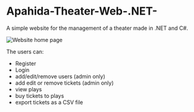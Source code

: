 # Apahida-Theater-Web-.NET-
A simple website for the management of a theater made in .NET and C#.

![Website home page](https://gitlab.com/razvann232/images/-/raw/main/apahidaTheather.png)

The users can:
- Register
- Login
- add/edit/remove users (admin only)
- add edit or remove tickets (admin only)
- view plays
- buy tickets to plays
- export tickets as a CSV file
